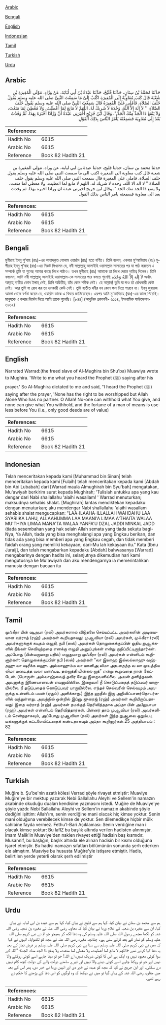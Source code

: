 [Arabic](#arabic)

[Bengali](#bengali)

[English](#english)

[Indonesian](#indonesian)

[Tamil](#tamil)

[Turkish](#turkish)

[Urdu](#urdu)

## Arabic


<div dir="rtl" lang="ar" style={{fontSize:'larger',backgroundColor:'#f8f9fa',padding:20}}>
حَدَّثَنَا مُحَمَّدُ بْنُ سِنَانٍ، حَدَّثَنَا فُلَيْحٌ، حَدَّثَنَا عَبْدَةُ بْنُ أَبِي لُبَابَةَ، عَنْ وَرَّادٍ، مَوْلَى الْمُغِيرَةِ بْنِ شُعْبَةَ قَالَ كَتَبَ مُعَاوِيَةُ إِلَى الْمُغِيرَةِ اكْتُبْ إِلَىَّ مَا سَمِعْتَ النَّبِيَّ صلى الله عليه وسلم يَقُولُ خَلْفَ الصَّلاَةِ‏.‏ فَأَمْلَى عَلَىَّ الْمُغِيرَةُ قَالَ سَمِعْتُ النَّبِيَّ صلى الله عليه وسلم يَقُولُ خَلْفَ الصَّلاَةِ ‏ "‏ لاَ إِلَهَ إِلاَّ اللَّهُ، وَحْدَهُ لاَ شَرِيكَ لَهُ، اللَّهُمَّ لاَ مَانِعَ لِمَا أَعْطَيْتَ، وَلاَ مُعْطِيَ لِمَا مَنَعْتَ، وَلاَ يَنْفَعُ ذَا الْجَدِّ مِنْكَ الْجَدُّ ‏"‏‏.‏ وَقَالَ ابْنُ جُرَيْجٍ أَخْبَرَنِي عَبْدَةُ أَنَّ وَرَّادًا أَخْبَرَهُ بِهَذَا‏.‏ ثُمَّ وَفَدْتُ بَعْدُ إِلَى مُعَاوِيَةَ فَسَمِعْتُهُ يَأْمُرُ النَّاسَ بِذَلِكَ الْقَوْلِ‏.‏
</div>
<div style={{backgroundColor:'#f8f9fa',padding:20, marginBottom: 10}}><table> <thead> <tr> <th>References:</th> <th></th> </tr> </thead> <tbody><tr><td>Hadith No</td><td>6615</td></tr><tr><td>Arabic No</td><td>6615</td></tr><tr><td>Reference</td><td>Book 82 Hadith 21</td></tr></tbody></table></div>


<div dir="rtl" lang="ar" style={{fontSize:'larger',backgroundColor:'#f8f9fa',padding:20}}>
حدثنا محمد بن سنان، حدثنا فليح، حدثنا عبدة بن ابي لبابة، عن وراد، مولى المغيرة بن شعبة قال كتب معاوية الى المغيرة اكتب الى ما سمعت النبي صلى الله عليه وسلم يقول خلف الصلاة. فاملى على المغيرة قال سمعت النبي صلى الله عليه وسلم يقول خلف الصلاة " لا اله الا الله، وحده لا شريك له، اللهم لا مانع لما اعطيت، ولا معطي لما منعت، ولا ينفع ذا الجد منك الجد ". وقال ابن جريج اخبرني عبدة ان ورادا اخبره بهذا. ثم وفدت بعد الى معاوية فسمعته يامر الناس بذلك القول
</div>
<div style={{backgroundColor:'#f8f9fa',padding:20, marginBottom: 10}}><table> <thead> <tr> <th>References:</th> <th></th> </tr> </thead> <tbody><tr><td>Hadith No</td><td>6615</td></tr><tr><td>Arabic No</td><td>6615</td></tr><tr><td>Reference</td><td>Book 82 Hadith 21</td></tr></tbody></table></div>

## Bengali


<div dir="ltr" lang="bn" style={{fontSize:'larger',backgroundColor:'#f8f9fa',padding:20}}>
মুগীরাহ ইবনু শু‘বাহ (রাঃ)-এর আযাদকৃত গোলাম ওয়ার্রাদ (রাঃ) হতে বর্ণিত। তিনি বলেন, একবার মু‘আবিয়াহ (রাঃ) মুগীরাহ ইবনু শু‘বাহ (রাঃ)-এর নিকট লিখলেন যে, নবী সাল্লাল্লাহু আলাইহি ওয়াসাল্লাম সালাতের পর যা পাঠ করতেন এ সম্পর্কে তুমি যা শুনেছ আমার কাছে লিখে পাঠাও। তখন মুগীরাহ (রাঃ) আমাকে তা লিখে দেয়ার দায়িত্ব দিলেন। তিনি বললেন, আমি নবী সাল্লাল্লাহু আলাইহি ওয়াসাল্লাম-কে সালাতের পরে বলতে শুনেছি لاَ إِلٰهَ إِلاَّ اللهُ وَحْدَه অর্থাৎ আল্লাহ্ ব্যতীত কোন ইলাহ্ নেই, তিনি অদ্বিতীয়, তাঁর কোন শরীক নেই। হে আল্লাহ্! তুমি যা দাও তা রোধকারী কেউ নেই। আর তুমি যা রোধ কর তা দানকারী কেউ নেই। তুমি ব্যতীত ধনীর ধন কোন ফল দিতে পারবে না। ইবনু জুরায়জ আবদা থেকে বর্ণনা করেন যে, ওয়ার্রাদ তাকে এ বিষয়ে জানিয়েছেন। এরপর আমি মু‘আবিয়াহ (রাঃ)-এর কাছে গিয়েছি। মানুষকে এ কথার নির্দেশ দিতে আমি তাকে শুনেছি। [৮৪৪] (আধুনিক প্রকাশনী- ৬১৫৪, ইসলামিক ফাউন্ডেশন- ৬১৬২)
</div>
<div style={{backgroundColor:'#f8f9fa',padding:20, marginBottom: 10}}><table> <thead> <tr> <th>References:</th> <th></th> </tr> </thead> <tbody><tr><td>Hadith No</td><td>6615</td></tr><tr><td>Arabic No</td><td>6615</td></tr><tr><td>Reference</td><td>Book 82 Hadith 21</td></tr></tbody></table></div>

## English


<div dir="ltr" lang="en" style={{fontSize:'larger',backgroundColor:'#f8f9fa',padding:20}}>
Narrated Warrad:(the freed slave of Al-Mughira bin Shu'ba) Muawiya wrote to Mughira. 'Write to me what you heard the Prophet (ﷺ) saying after his prayer.' So Al-Mughira dictated to me and said, "I heard the Prophet (ﷺ) saying after the prayer, 'None has the right to be worshipped but Allah Alone Who has no partner. O Allah! No-one can withhold what You give, and none can give what You withhold, and the fortune of a man of means is useless before You (i.e., only good deeds are of value)
</div>
<div style={{backgroundColor:'#f8f9fa',padding:20, marginBottom: 10}}><table> <thead> <tr> <th>References:</th> <th></th> </tr> </thead> <tbody><tr><td>Hadith No</td><td>6615</td></tr><tr><td>Arabic No</td><td>6615</td></tr><tr><td>Reference</td><td>Book 82 Hadith 21</td></tr></tbody></table></div>

## Indonesian


<div dir="ltr" lang="id" style={{fontSize:'larger',backgroundColor:'#f8f9fa',padding:20}}>
Telah menceritakan kepada kami [Muhammad bin Sinan] telah menceritakan kepada kami [Fulaih] telah menceritakan kepada kami [Abdah bin Abi Lubabah] dari [Warrad maula Almughirah bin Syu'bah] mengatakan, Mu'awiyah berkirim surat kepada Mughirah; 'Tulislah untukku apa yang kau dengar dari Nabi shallallahu 'alaihi wasallam! ' Warrad menuturkan; maksudnya sehabis shalat. [Mughirah] lantas mendiktekan kepadaku dengan menuturkan; aku mendengar Nabi shallallahu 'alaihi wasallam sehabis shalat mengucapkan: "LAA-ILAAHA-ILLALLAH WAHDAHU LAA SYARIIKA LAHU, ALLAAHUMMA LAA MAANI'A LIMAA A'THAITA WALAA MU'THIYA LIMAA MANA'TA WALAA YANFA'U DZAL JADDI MINKAL JADD (tiada sesembahan yang hak selain Allah semata yang tiada sekutu bagi-Nya, Ya Allah, tiada yang bisa menghalangi apa yang Engkau berikan, dan tidak ada yang bisa memberi apa yang Engkau cegah, dan tidak memberi faidah orang yang memiliki kekayaan, dari-Mu lah kekayaan itu." Kata [Ibnu Juraij], dan telah mengabarkan kepadaku [Abdah] bahwasanya [Warrad] mengabarinya dengan hadits ini, selanjutnya dikemudian hari kami mengutusnya ke Mu'awiyah dan aku mendengarnya ia memerintahkan manusia dengan bacaan itu
</div>
<div style={{backgroundColor:'#f8f9fa',padding:20, marginBottom: 10}}><table> <thead> <tr> <th>References:</th> <th></th> </tr> </thead> <tbody><tr><td>Hadith No</td><td>6615</td></tr><tr><td>Arabic No</td><td>6615</td></tr><tr><td>Reference</td><td>Book 82 Hadith 21</td></tr></tbody></table></div>

## Tamil


<div dir="ltr" lang="ta" style={{fontSize:'larger',backgroundColor:'#f8f9fa',padding:20}}>
முஃகீரா பின் ஷுஅபா (ரலி) அவர்களால் விடுதலை செய்யப்பட்ட அவர்களின் அடிமையான வர்ராத் (ரஹ்) அவர்கள் கூறியதாவது: முஆவியா (ரலி) அவர்கள், முஃகீரா (ரலி) அவர்களுக்குக் கடிதம் எழுதி, நபி (ஸல்) அவர்கள் தொழுகைக்குப்பின் ஓதிய துஆக்களில் நீங்கள் செவியுற்றதை எனக்கு எழுதி அனுப்புங்கள் என்று குறிப்பிட்டிருந்தார்கள். அப்போது (பின்வருமாறு பதில்) எழுதுமாறு முஃகீரா (ரலி) அவர்கள் என்னிடம் கூறினார்கள்: தொழுகைக்குப்பின் நபி (ஸல்) அவர்கள் “லா இலாஹ இல்லல்லாஹு வஹ்தஹு லா ஷரீக்க லஹு. அல்லாஹும்ம லா மானிஅ லிமா அஉதைத்த வ லா முஉத்திய லிமா மனஉத்த வலா யன்ஃபஉ தல்ஜத்தி மின்கல் ஜத்” என்று கூறுவதை நான் கேட்டேன். (பொருள்: அல்லாஹ்வைத் தவிர வேறு இறைவனில்லை. அவன் தனித்தவன். அவனுக்கு இணையானவன் எவனுமில்லை. இறைவா! நீ கொடுப்பதைத் தடுப்பவர் யாருமில்லை. நீ தடுப்பதைக் கொடுப்பவர் யாருமில்லை. எந்தச் செல்வரின் செல்வமும் அவருக்கு உன்னிடம் பயன் (ஏதும்) அளிக்காது.) இந்த ஹதீஸ் இரு அறிவிப்பாளர்தொடர்களில் வந்துள்ளது. அவற்றில் ஒன்றில் இப்னு ஜுரைஜ் (ரஹ்) அவர்கள் கூறியிருப்பதாவது: இதை வர்ராத் (ரஹ்) அவர்கள் தமக்குத் தெரிவித்ததாக அப்தா பின் அபீலுபாபா (ரஹ்) அவர்கள் என்னிடம் தெரிவித்தார்கள். பின்னர் தாம் முஆவியா (ரலி) அவர்களிடம் சென்றதாகவும், அப்போது முஆவியா (ரலி) அவர்கள் இந்த துஆவை ஓதும்படி மக்களுக்குக் கட்டளையிட்டதைக் கண்டதாகவும் அப்தா கூறினார்கள்.25 அத்தியாயம் : 82
</div>
<div style={{backgroundColor:'#f8f9fa',padding:20, marginBottom: 10}}><table> <thead> <tr> <th>References:</th> <th></th> </tr> </thead> <tbody><tr><td>Hadith No</td><td>6615</td></tr><tr><td>Arabic No</td><td>6615</td></tr><tr><td>Reference</td><td>Book 82 Hadith 21</td></tr></tbody></table></div>

## Turkish


<div dir="ltr" lang="tr" style={{fontSize:'larger',backgroundColor:'#f8f9fa',padding:20}}>
Muğire b. Şu'be'nin azatlı kölesi Verrad şöyle rivayet etmiştir: Muaviye Muğire'ye bir mektup yazarak Nebi Sallallahu Aleyhi ve Sellem'in namazın akabinde okuduğu duaları kendisine yazmasını istedi. Muğire de Muaviye'ye şöyle yazdı: Nebi Sallallahu Aleyhi ve Sellem'in namazın akabinde şöyle dediğini işittim: Allah'ım, senin verdiğine mani olacak hiç kimse yoktur. Senin mani olduğuna verebilecek kimse de yoktur. Sen dilemedikçe hiçbir mülk sahibine fayda vermez. Fethu'l-Bari Açıklaması: Senin verdiğine man i olacak kimse yoktur: Bu laflZ bu başlık altında verilen hadisten alınmıştır. İmam Malik'in Muaviye'den naklen rivayet ettiği hadisin baş kısmıdır. Musannif, bu başlığın, başlık altında ele alınan hadisin bir kısmı olduğuna işaret etmiştir. Bu hadisi namazın sıfatları bölümünün sonunda şerh ederken ele almıştım. Muaviye bu hususta Muğire'yle istişare etmiştir. Hadis, belirtilen yerde yeterli olarak şerh edilmiştir
</div>
<div style={{backgroundColor:'#f8f9fa',padding:20, marginBottom: 10}}><table> <thead> <tr> <th>References:</th> <th></th> </tr> </thead> <tbody><tr><td>Hadith No</td><td>6615</td></tr><tr><td>Arabic No</td><td>6615</td></tr><tr><td>Reference</td><td>Book 82 Hadith 21</td></tr></tbody></table></div>

## Urdu


<div dir="rtl" lang="ur" style={{fontSize:'larger',backgroundColor:'#f8f9fa',padding:20}}>
ہم سے محمد بن سنان نے بیان کیا، کہا ہم سے فلیح نے بیان کیا، کہا ہم سے عبدہ بن ابی لبابہ نے بیان کیا، ان سے مغیرہ بن شعبہ کے غلام وردا نے بیان کیا کہ معاویہ رضی اللہ عنہ نے مغیرہ بن شعبہ رضی اللہ عنہ کو لکھا مجھے رسول اللہ صلی اللہ علیہ وسلم کی وہ دعا لکھ کر بھیجو جو تم نے نبی کریم صلی اللہ علیہ وسلم کو نماز کے بعد کرتے سنی ہے۔ چنانچہ مغیرہ رضی اللہ عنہ نے مجھ کو لکھوایا۔ انہوں نے کہا کہ میں نے نبی کریم صلی اللہ علیہ وسلم سے سنا ہے نبی کریم صلی اللہ علیہ وسلم ہر فرض نماز کے بعد یہ دعا کیا کرتے تھے «اللهم لا مانع لما أعطيت،‏‏‏‏ ولا معطي لما منعت،‏‏‏‏ ولا ينفع ذا الجد منك الجد» ”اللہ کے سوا کوئی معبود نہیں وہ ایک ہے اس کا کوئی شریک نہیں، اے اللہ! جو تو دینا چاہے اسے کوئی روکنے والا نہیں اور جو تو روکنا چاہے اسے کوئی دینے والا نہیں اور تیرے سامنے دولت والے کی دولت کچھ کام نہیں دے سکتی۔ اور ابن جریج نے کہا کہ مجھ کو عبدہ نے خبر دی اور انہیں وردا نے خبر دی، پھر اس کے بعد میں معاویہ رضی اللہ عنہ کے یہاں گیا تو میں نے دیکھا کہ وہ لوگوں کو اس دعا کے پڑھنے کا حکم دے رہے تھے۔
</div>
<div style={{backgroundColor:'#f8f9fa',padding:20, marginBottom: 10}}><table> <thead> <tr> <th>References:</th> <th></th> </tr> </thead> <tbody><tr><td>Hadith No</td><td>6615</td></tr><tr><td>Arabic No</td><td>6615</td></tr><tr><td>Reference</td><td>Book 82 Hadith 21</td></tr></tbody></table></div>